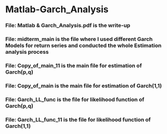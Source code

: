 # Matlab-Garch_Analysis
### File: Matlab & Garch_Analysis.pdf is the write-up 
### File: midterm_main is the file where I used different Garch Models for return series and conducted the whole Estimation analysis process
### File: Copy_of_main_11 is the main file for estimation of Garch(p,q)
### File: Copy_of_main is the main file for estimation of Garch(1,1)
### File: Garch_LL_func is the file for likelihood function of Garch(p,q)
### File: Garch_LL_func_11 is the file for likelihood function of Garch(1,1)
